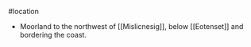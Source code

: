 #location
* Moorland to the northwest of [[Mislicnesig]], below [[Eotenset]] and bordering the coast.